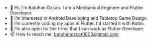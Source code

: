 - 👋 Hi, I’m Batuhan Özcan. I am a Mechanical Engineer and Flutter Developer.
- 👀 I’m interested in Android Developing and Tabletop Game Design.
- 🌱 I’m currently coding my apps in Flutter. I'd started it with Kotlin.
- 💞️ I’m also open for the firms that I can work as Flutter Developer.
- 📫 How to reach me: batuhanozcan1605@gmail.com

